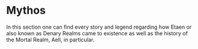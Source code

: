 # Mythos

In this section one can find every story and legend regarding how Etaen or also known as Denary Realms came to existence as well as the history of the Mortal Realm, Aell, in particular.

